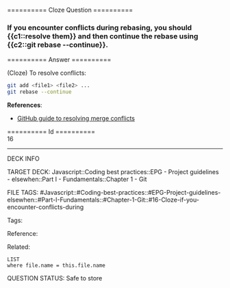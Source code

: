 ========== Cloze Question ==========

###  If you encounter conflicts during rebasing, you should {{c1::resolve them}} and then continue the rebase using {{c2::git rebase --continue}}.  

========== Answer ==========  

(Cloze) To resolve conflicts:

```sh
git add <file1> <file2> ...
git rebase --continue
```

**References**:

-   [GitHub guide to resolving merge conflicts](https://help.github.com/articles/resolving-a-merge-conflict-using-the-command-line/)

========== Id ==========  
16

---

DECK INFO

TARGET DECK: Javascript::Coding best practices::EPG - Project guidelines - elsewhen::Part I - Fundamentals::Chapter 1 - Git

FILE TAGS: #Javascript::#Coding-best-practices::#EPG-Project-guidelines-elsewhen::#Part-I-Fundamentals::#Chapter-1-Git::#16-Cloze-if-you-encounter-conflicts-during

Tags:

Reference:

Related:

```dataview
LIST
where file.name = this.file.name
```

QUESTION STATUS: Safe to store
